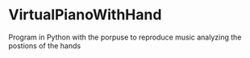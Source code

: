 # VirtualPianoWithHand

Program in Python with the porpuse to reproduce music analyzing the postions of the hands
